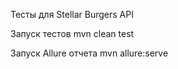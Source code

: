 Тесты для Stellar Burgers API

Запуск тестов 
mvn clean test

Запуск Allure отчета
mvn allure:serve
 
